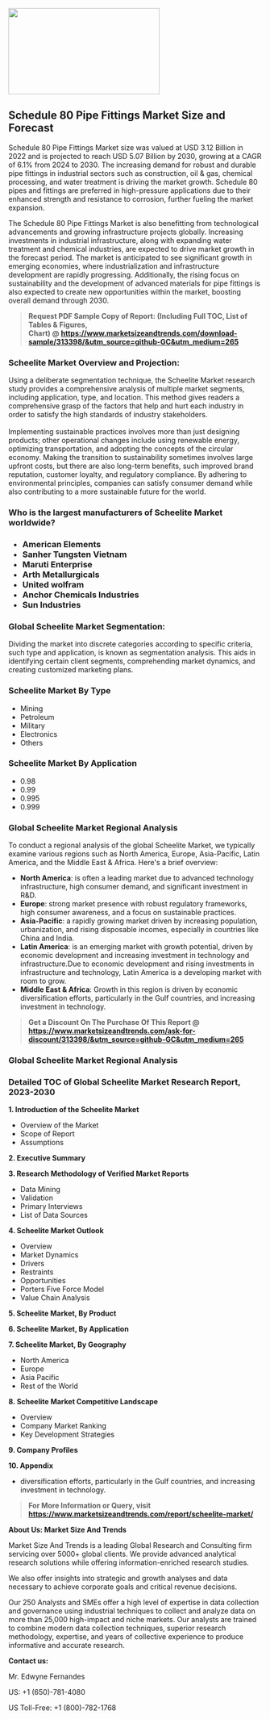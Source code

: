 <p><img class="alignnone size-medium wp-image-20088" src="https://ffe5etoiles.com/wp-content/uploads/2024/12/MST1-300x171.png" alt="" width="300" height="171" /></p><h2>Schedule 80 Pipe Fittings Market Size and Forecast</h2><p>Schedule 80 Pipe Fittings Market size was valued at USD 3.12 Billion in 2022 and is projected to reach USD 5.07 Billion by 2030, growing at a CAGR of 6.1% from 2024 to 2030. The increasing demand for robust and durable pipe fittings in industrial sectors such as construction, oil & gas, chemical processing, and water treatment is driving the market growth. Schedule 80 pipes and fittings are preferred in high-pressure applications due to their enhanced strength and resistance to corrosion, further fueling the market expansion.</p><p>The Schedule 80 Pipe Fittings Market is also benefitting from technological advancements and growing infrastructure projects globally. Increasing investments in industrial infrastructure, along with expanding water treatment and chemical industries, are expected to drive market growth in the forecast period. The market is anticipated to see significant growth in emerging economies, where industrialization and infrastructure development are rapidly progressing. Additionally, the rising focus on sustainability and the development of advanced materials for pipe fittings is also expected to create new opportunities within the market, boosting overall demand through 2030.</p></p><blockquote id="" class=""><strong>Request PDF Sample Copy of Report: (Including Full TOC, List of Tables &amp; Figures, Chart)&nbsp;@&nbsp;<strong><a href="https://www.marketsizeandtrends.com/download-sample/313398/&utm_source=github-GC&utm_medium=265" target="_blank">https://www.marketsizeandtrends.com/download-sample/313398/&utm_source=github-GC&utm_medium=265</a></strong></strong></blockquote><h3 id="" class="">Scheelite Market&nbsp;Overview and Projection:</h3><p id="" class="">Using a deliberate segmentation technique, the Scheelite Market research study provides a comprehensive analysis of multiple market segments, including application, type, and location. This method gives readers a comprehensive grasp of the factors that help and hurt each industry in order to satisfy the high standards of industry stakeholders. <br /> <br />Implementing sustainable practices involves more than just designing products; other operational changes include using renewable energy, optimizing transportation, and adopting the concepts of the circular economy. Making the transition to sustainability sometimes involves large upfront costs, but there are also long-term benefits, such improved brand reputation, customer loyalty, and regulatory compliance. By adhering to environmental principles, companies can satisfy consumer demand while also contributing to a more sustainable future for the world.</p><h3 id="" class="">Who is the largest manufacturers of&nbsp;Scheelite Market worldwide?</h3><h3 class=""><p><ul><li>American Elements </li><li> Sanher Tungsten Vietnam </li><li> Maruti Enterprise </li><li> Arth Metallurgicals </li><li> United wolfram </li><li> Anchor Chemicals Industries </li><li> Sun Industries</li></ul></p></h3><h3 id="" class="">Global&nbsp;Scheelite Market Segmentation:</h3><p id="" class="">Dividing the market into discrete categories according to specific criteria, such type and application, is known as segmentation analysis. This aids in identifying certain client segments, comprehending market dynamics, and creating customized marketing plans.</p><h3 id="" class="">Scheelite Market&nbsp;By Type</h3><p><p><ul><li>Mining</li><li> Petroleum</li><li> Military</li><li> Electronics</li><li> Others</p></li></ul></p></p><h3 id="" class="">Scheelite Market&nbsp;By Application</h3><p class=""><p><ul><li>0.98</li><li> 0.99</li><li> 0.995</li><li> 0.999</li></ul></p></p><h3 id="" class="">Global Scheelite Market Regional Analysis</h3><p id="" class="">To conduct a regional analysis of the global Scheelite Market, we typically examine various regions such as North America, Europe, Asia-Pacific, Latin America, and the Middle East &amp; Africa. Here's a brief overview:</p><ul><li><strong>North America</strong>: is often a leading market due to advanced technology infrastructure, high consumer demand, and significant investment in R&amp;D.</li><li><strong>Europe</strong>: strong market presence with robust regulatory frameworks, high consumer awareness, and a focus on sustainable practices.</li><li><strong>Asia-Pacific</strong>: a rapidly growing market driven by increasing population, urbanization, and rising disposable incomes, especially in countries like China and India.</li><li><strong>Latin America</strong>: is an emerging market with growth potential, driven by economic development and increasing investment in technology and infrastructure.Due to economic development and rising investments in infrastructure and technology, Latin America is a developing market with room to grow.</li><li><strong>Middle East &amp; Africa</strong>: Growth in this region is driven by economic diversification efforts, particularly in the Gulf countries, and increasing investment in technology.</li></ul><blockquote id="" class=""><strong>Get a Discount On The Purchase Of This Report @ <strong><a href="https://www.marketsizeandtrends.com/ask-for-discount/313398/&utm_source=github-GC&utm_medium=265" target="_blank">https://www.marketsizeandtrends.com/ask-for-discount/313398/&utm_source=github-GC&utm_medium=265</a></strong></strong></blockquote><h3 id="" class="">Global Scheelite Market Regional Analysis</h3><h3 id="" class="">Detailed TOC of Global Scheelite Market Research Report, 2023-2030</h3><p id="" class=""><strong>1. Introduction of the Scheelite Market</strong></p><ul><li>Overview of the Market</li><li>Scope of Report</li><li>Assumptions</li></ul><p id="" class=""><strong>2. Executive Summary</strong></p><p id="" class=""><strong>3. Research Methodology of Verified Market Reports</strong></p><ul><li>Data Mining</li><li>Validation</li><li>Primary Interviews</li><li>List of Data Sources</li></ul><p id="" class=""><strong>4. Scheelite Market Outlook</strong></p><ul><li>Overview</li><li>Market Dynamics</li><li>Drivers</li><li>Restraints</li><li>Opportunities</li><li>Porters Five Force Model</li><li>Value Chain Analysis</li></ul><p id="" class=""><strong>5. Scheelite Market, By Product</strong></p><p id="" class=""><strong>6. Scheelite Market, By Application</strong></p><p id="" class=""><strong>7. Scheelite Market, By Geography</strong></p><ul><li>North America</li><li>Europe</li><li>Asia Pacific</li><li>Rest of the World</li></ul><p id="" class=""><strong>8. Scheelite Market Competitive Landscape</strong></p><ul><li>Overview</li><li>Company Market Ranking</li><li>Key Development Strategies</li></ul><p id="" class=""><strong>9. Company Profiles</strong></p><p id="" class=""><strong>10. Appendix</strong></p><ul><li>diversification efforts, particularly in the Gulf countries, and increasing investment in technology.</li></ul><blockquote id="" class=""><strong>For More Information or Query, visit <strong><strong><a href="https://www.marketsizeandtrends.com/report/scheelite-market/" target="_blank">https://www.marketsizeandtrends.com/report/scheelite-market/</a></strong></strong></strong></blockquote><p id="" class=""><strong>About Us: Market Size And Trends</strong></p><p id="" class="">Market Size And Trends is a leading Global Research and Consulting firm servicing over 5000+ global clients. We provide advanced analytical research solutions while offering information-enriched research studies.</p><p id="" class="">We also offer insights into strategic and growth analyses and data necessary to achieve corporate goals and critical revenue decisions.</p><p id="" class="">Our 250 Analysts and SMEs offer a high level of expertise in data collection and governance using industrial techniques to collect and analyze data on more than 25,000 high-impact and niche markets. Our analysts are trained to combine modern data collection techniques, superior research methodology, expertise, and years of collective experience to produce informative and accurate research.</p><p id="" class=""><strong>Contact us:</strong></p><p id="" class="">Mr. Edwyne Fernandes</p><p id="" class="">US: +1 (650)-781-4080</p><p id="" class="">US Toll-Free: +1 (800)-782-1768</p>
